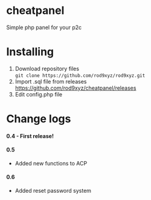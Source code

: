 # cheatpanel 
Simple php panel for your p2c

# Installing
1. Download repository files<br>
``git clone https://github.com/rod9xyz/rod9xyz.git``
2. Import .sql file from releases<br>
  https://github.com/rod9xyz/cheatpanel/releases
3. Edit config.php file
# Change logs
#### 0.4 - First release!<br>
#### 0.5
- Added new functions to ACP<br>
#### 0.6
- Added reset password system
